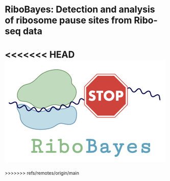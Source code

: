 # RiboBayes: Detection and analysis of ribosome pause sites from Ribo-seq data

<<<<<<< HEAD
![alt text](https://github.com/amberluo1/RiboBayes/blob/main/RiboBayes%20Logo.png)
=======
<p align="center">

</p>
>>>>>>> refs/remotes/origin/main
